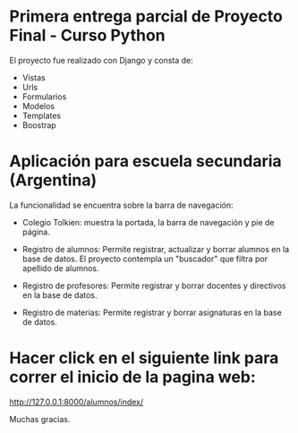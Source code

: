 # Primera entrega parcial de Proyecto Final - Curso Python

El proyecto fue realizado con Django y consta de:

- Vistas
- Urls
- Formularios
- Modelos
- Templates
- Boostrap



# Aplicación para escuela secundaria (Argentina)

La funcionalidad se encuentra sobre la barra de navegación:

+ Colegio Tolkien: muestra la portada, la barra de navegación y pie de página.

+ Registro de alumnos: Permite registrar, actualizar y borrar alumnos en la base de datos. El proyecto contempla un "buscador" que filtra por apellido de alumnos.

+ Registro de profesores: Permite registrar y borrar docentes y directivos en la base de datos. 

+ Registro de materias: Permite registrar y borrar asignaturas en la base de datos. 




# Hacer click en el siguiente link para correr el inicio de la pagina web:

http://127.0.0.1:8000/alumnos/index/

Muchas gracias. 
